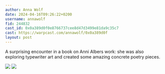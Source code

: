 ```yaml
---
author: Anna Wolf
date: 2024-04-16T09:26:22+0200
username: annawolf
fid: 244832
cast_id: 0x0a389d0f0e8766737cee8d47d3499e81da9c35c7
cast: https://warpcast.com/annawolf/0x0a389d0f
layout: post
---
```

A surprising encounter in a book on Anni Albers work: she was also exploring typewriter art and created some amazing concrete poetry pieces.  

![](https://imagedelivery.net/BXluQx4ige9GuW0Ia56BHw/4e86c854-620c-49e0-da1f-060f02308c00/original)
![](https://imagedelivery.net/BXluQx4ige9GuW0Ia56BHw/5bb3a260-97f2-49d2-e38d-1dcb05c09800/original)
